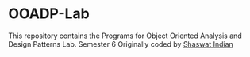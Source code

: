 # OOADP-Lab
This repository contains the Programs for Object Oriented Analysis and Design Patterns Lab.
Semester 6
Originally coded by [Shaswat Indian](https://github.com/shaswat-indian/)
